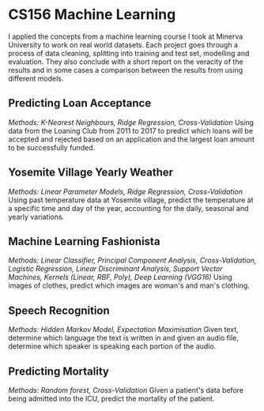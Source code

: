 # CS156 Machine Learning

I applied the concepts from a machine learning course I took at Minerva University to work on real world datasets. Each project goes through a process of data cleaning, splitting into training and test set, modelling and evaluation. They also conclude with a short report on the veracity of the results and in some cases a comparison between the results from using different models.

## Predicting Loan Acceptance
<i>Methods: K-Nearest Neighbours, Ridge Regression, Cross-Validation</i>
Using data from the Loaning Club from 2011 to 2017 to predict which loans will be accepted and rejected based on an application and the largest loan amount to be successfully funded.

## Yosemite Village Yearly Weather
<i>Methods: Linear Parameter Models, Ridge Regression, Cross-Validation</i>
Using past temperature data at Yosemite village, predict the temperature at a specific time and day of the year, accounting for the daily, seasonal and yearly variations.

## Machine Learning Fashionista
<i>Methods: Linear Classifier, Principal Component Analysis, Cross-Validation, Logistic Regression, Linear Discriminant Analysis, Support Vector Machines, Kernels (Linear, RBF, Poly), Deep Learning (VGG16)</i>
Using images of clothes, predict which images are woman's and man's clothing.

## Speech Recognition
<i>Methods: Hidden Markov Model, Expectation Maximisation</i>
Given text, determine which language the text is written in and given an audio file, determine which speaker is speaking each portion of the audio.

## Predicting Mortality
<i>Methods: Random forest, Cross-Validation</i>
Given a patient's data before being admitted into the ICU, predict the mortality of the patient.
